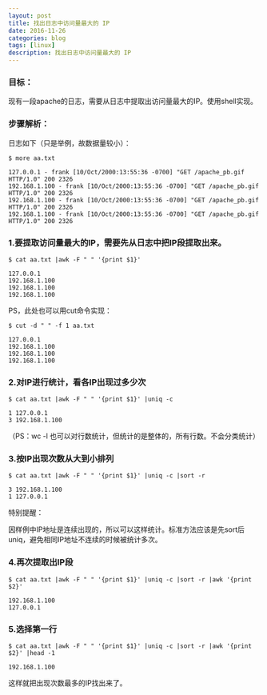 ```yaml
---
layout: post
title: 找出日志中访问量最大的 IP
date: 2016-11-26
categories: blog
tags: [linux]
description: 找出日志中访问量最大的 IP
---
```


### 目标：

现有一段apache的日志，需要从日志中提取出访问量最大的IP。使用shell实现。

### 步骤解析：

日志如下（只是举例，故数据量较小）：

    $ more aa.txt 

    127.0.0.1 - frank [10/Oct/2000:13:55:36 -0700] "GET /apache_pb.gif HTTP/1.0" 200 2326
    192.168.1.100 - frank [10/Oct/2000:13:55:36 -0700] "GET /apache_pb.gif HTTP/1.0" 200 2326
    192.168.1.100 - frank [10/Oct/2000:13:55:36 -0700] "GET /apache_pb.gif HTTP/1.0" 200 2326
    192.168.1.100 - frank [10/Oct/2000:13:55:36 -0700] "GET /apache_pb.gif HTTP/1.0" 200 2326

### 1.要提取访问量最大的IP，需要先从日志中把IP段提取出来。

    $ cat aa.txt |awk -F " " '{print $1}'

    127.0.0.1
    192.168.1.100
    192.168.1.100
    192.168.1.100

PS，此处也可以用cut命令实现：

    $ cut -d " " -f 1 aa.txt 

    127.0.0.1
    192.168.1.100
    192.168.1.100
    192.168.1.100

### 2.对IP进行统计，看各IP出现过多少次

    $ cat aa.txt |awk -F " " '{print $1}' |uniq -c

    1 127.0.0.1
    3 192.168.1.100

（PS：wc -l 也可以对行数统计，但统计的是整体的，所有行数。不会分类统计）

### 3.按IP出现次数从大到小排列

    $ cat aa.txt |awk -F " " '{print $1}' |uniq -c |sort -r

    3 192.168.1.100
    1 127.0.0.1

特别提醒：

因样例中IP地址是连续出现的，所以可以这样统计。标准方法应该是先sort后uniq，避免相同IP地址不连续的时候被统计多次。

### 4.再次提取出IP段

    $ cat aa.txt |awk -F " " '{print $1}' |uniq -c |sort -r |awk '{print $2}'

    192.168.1.100
    127.0.0.1

### 5.选择第一行

    $ cat aa.txt |awk -F " " '{print $1}' |uniq -c |sort -r |awk '{print $2}' |head -1

    192.168.1.100

这样就把出现次数最多的IP找出来了。